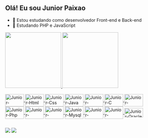 ## Olá! Eu sou Junior Paixao

- 👋 Estou estudando como desenvolvedor Front-end e Back-end
- 👀 Estudando PHP e JavaScript

<div>
    <a href="https://github.com/juniorti91">
    <img height="180em" src="https://github-readme-stats.vercel.app/api?username=juniorti91&show_icons=true&theme=dark&include_all_commits=true&count_private=true"/>
    <img height="180em" src="https://github-readme-stats.vercel.app/api/top-langs/?username=juniorti91&layout=compact&langs_count=16&theme=dark"/>
</div>

<div style="display: inline_block"><br>
    <img align="center" alt="Junior-Bootstrap" height="40" width="60" src="https://cdn.jsdelivr.net/gh/devicons/devicon/icons/bootstrap/bootstrap-plain-wordmark.svg">
    <img align="center" alt="Junior-Html" height="40" width="60" src="https://cdn.jsdelivr.net/gh/devicons/devicon/icons/html5/html5-original-wordmark.svg">
    <img align="center" alt="Junior-Css" height="40" width="60" src="https://cdn.jsdelivr.net/gh/devicons/devicon/icons/css3/css3-original-wordmark.svg">
    <img align="center" alt="Junior-Java" height="40" width="60" src="https://cdn.jsdelivr.net/gh/devicons/devicon/icons/java/java-original-wordmark.svg">
    <img align="center" alt="Junior-JavaScript" height="40" width="60" src="https://cdn.jsdelivr.net/gh/devicons/devicon/icons/javascript/javascript-original.svg">
    <img align="center" alt="Junior-C" height="40" width="60" src="https://cdn.jsdelivr.net/gh/devicons/devicon/icons/c/c-original.svg">
    <img align="center" alt="Junior-CSharp" height="40" width="60" src="https://cdn.jsdelivr.net/gh/devicons/devicon/icons/csharp/csharp-original.svg">
    <img align="center" alt="Junior-Php" height="40" width="60" src="https://cdn.jsdelivr.net/gh/devicons/devicon/icons/php/php-original.svg">
    <img align="center" alt="Junior-Laravel" height="40" width="60" src="https://cdn.jsdelivr.net/gh/devicons/devicon/icons/laravel/laravel-plain-wordmark.svg">
    <img align="center" alt="Junior-Composer" height="40" width="60" src="https://cdn.jsdelivr.net/gh/devicons/devicon/icons/composer/composer-original.svg">
    <img align="center" alt="Junior-Mysql" height="40" width="60" src="https://cdn.jsdelivr.net/gh/devicons/devicon/icons/mysql/mysql-original-wordmark.svg">
    <img align="center" alt="Junior-Postgre" height="40" width="60" src="https://cdn.jsdelivr.net/gh/devicons/devicon/icons/postgresql/postgresql-original-wordmark.svg">
    <img align="center" alt="Junior-SqlServer" height="40" width="60" src="https://cdn.jsdelivr.net/gh/devicons/devicon/icons/microsoftsqlserver/microsoftsqlserver-plain-wordmark.svg">
    <img align="center" alt="Junior-Oracle" height="30" width="60" src="https://cdn.jsdelivr.net/gh/devicons/devicon/icons/oracle/oracle-original.svg">    
</div>

##

<div>
    <a href="https://www.instagram.com/juniorti91" target="_blank"><img src="https://img.shields.io/badge/Instagram-E4405F?style=for-the-badge&logo=instagram&logoColor=white" target="_blank"></a>
    <a href="mailto:juniortidesenvolvimento1@gmail.com"><img src="https://img.shields.io/badge/Gmail-D14836?style=for-the-badge&logo=gmail&logoColor=white" target="_blank"></a>
</div>
